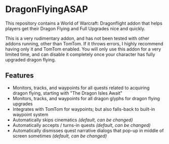 # DragonFlyingASAP

This repository contains a World of Warcraft: Dragonflight addon that helps players get their Dragon Flying and Full Upgrades nice and quickly.

This is a very rudimentary addon, and has not been tested with other addons running, other than TomTom. If it throws errors, I highly recommend having only it and TomTom enabled. You will only use this addon for a very limited time, and can disable it completely once your character has fully upgraded dragon flying.

## Features

* Monitors, tracks, and waypoints for all quests related to acquiring dragon flying, starting with "The Dragon Isles Await"
* Monitors, tracks, and waypoints for all dragon glyphs for dragon flying upgrades
* Integrates with TomTom for waypoints; but also falls-back to built-in waypoint system
* Automatically skips cinematics _(default, can be changed)_
* Automatically accepts / turns-in quests _(default, can be changed)_
* Automatically dismisses quest narrative dialogs that pop-up in middle of screen sometimes _(default, can be changed)_

